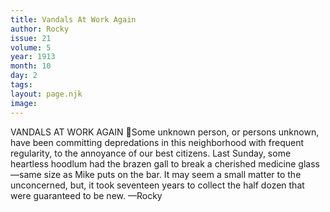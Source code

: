 ```yaml
---
title: Vandals At Work Again
author: Rocky
issue: 21
volume: 5
year: 1913
month: 10
day: 2
tags:
layout: page.njk
image:
---
```

VANDALS AT WORK AGAIN Some unknown person, or persons unknown, have been committing depredations in this neighborhood with frequent regularity, to the annoyance of our best citizens. Last Sunday, some heartless hoodlum had the brazen gall to break a cherished medicine glass—same size as Mike puts on the bar. It may seem a small matter to the unconcerned, but, it took seventeen years to collect the half dozen that were guaranteed to be new. —Rocky 
